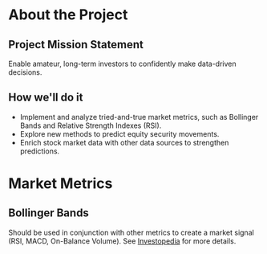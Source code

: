 # About the Project
## Project Mission Statement
Enable amateur, long-term investors to confidently make data-driven decisions. 

## How we'll do it
- Implement and analyze tried-and-true market metrics, such as Bollinger Bands and Relative Strength Indexes (RSI). 
- Explore new methods to predict equity security movements.  
- Enrich stock market data with other data sources to strengthen predictions.

# Market Metrics
## Bollinger Bands
Should be used in conjunction with other metrics to create a market signal (RSI, MACD, On-Balance Volume). 
See [Investopedia](https://www.investopedia.com/terms/b/bollingerbands.asp) for more details.